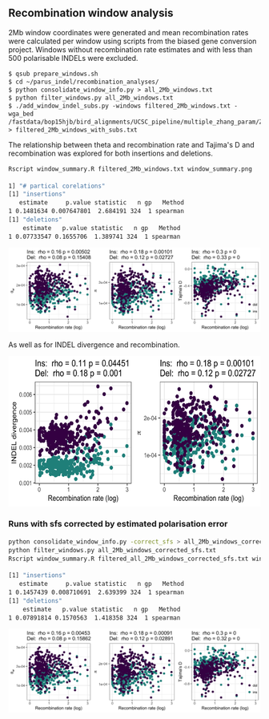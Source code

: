 ## Recombination window analysis

2Mb window coordinates were generated and mean recombination rates were calculated per window using scripts from the biased gene conversion project. Windows without recombination rate estimates and with less than 500 polarisable INDELs were excluded.

```
$ qsub prepare_windows.sh
$ cd ~/parus_indel/recombination_analyses/
$ python consolidate_window_info.py > all_2Mb_windows.txt
$ python filter_windows.py all_2Mb_windows.txt
$ ./add_window_indel_subs.py -windows filtered_2Mb_windows.txt -wga_bed /fastdata/bop15hjb/bird_alignments/UCSC_pipeline/multiple_zhang_param/Zebrafinch.Flycatcher.Greattit.wga.bed.gz > filtered_2Mb_windows_with_subs.txt
```

The relationship between theta and recombination rate and Tajima's D and recombination was explored for both insertions and deletions.

```bash
Rscript window_summary.R filtered_2Mb_windows.txt window_summary.png

1] "# partical corelations"
[1] "insertions"
   estimate     p.value statistic   n gp   Method
1 0.1481634 0.007647801  2.684191 324  1 spearman
[1] "deletions"
    estimate   p.value statistic   n gp   Method
1 0.07733547 0.1655706  1.389741 324  1 spearman
```

![sum_stats](window_summary.png)

As well as for INDEL divergence and recombination.

<img src="div_recomb_plot.png" width=600 height=300>


### Runs with sfs corrected by estimated polarisation error

```bash
python consolidate_window_info.py -correct_sfs > all_2Mb_windows_corrected_sfs.txt
python filter_windows.py all_2Mb_windows_corrected_sfs.txt
Rscript window_summary.R filtered_all_2Mb_windows_corrected_sfs.txt window_summary_corrected_sfs.png 

[1] "insertions"
   estimate     p.value statistic   n gp   Method
1 0.1457439 0.008710691  2.639399 324  1 spearman
[1] "deletions"
    estimate   p.value statistic   n gp   Method
1 0.07891814 0.1570563  1.418358 324  1 spearman
```

![](window_summary_corrected_sfs.png)